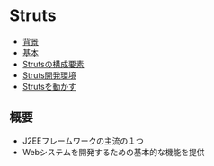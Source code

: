 # Struts

* [背景](01)
* [基本](02)
* [Strutsの構成要素](03)
* [Struts開発環境](04)
* [Strutsを動かす](05)

## 概要

* J2EEフレームワークの主流の１つ
* Webシステムを開発するための基本的な機能を提供
